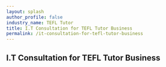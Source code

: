 ```yaml
---
layout: splash 
author_profile: false 
industry_name: TEFL Tutor
title: I.T Consultation for TEFL Tutor Business
permalink: /it-consultation-for-tefl-tutor-business
---
```


## I.T Consultation for TEFL Tutor Business